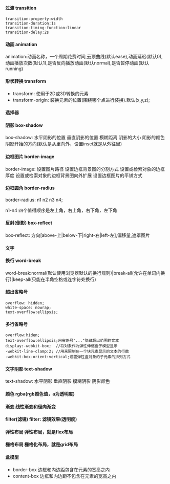 #### 过渡 transition
```
transition-property:width
transition-duration:1s
transition-timing-function:linear
transition-delay:2s
```
 
#### 动画 animation
animation:动画名称，一个周期花费时间,云顶曲线(默认ease),动画延迟(默认0),动画播放次数(默认1),是否反向播放动画(默认normal),是否暂停动画(默认running)

#### 形状转换 transform
* transform: 使用于2D或3D转换的元素
* transform-origin: 装换元素的位置(围绕哪个点进行装换).默认(x,y,z);

#### 选择器

#### 阴影 box-shadow
box-shadow: 水平阴影的位置 垂直阴影的位置 模糊距离 阴影的大小 阴影的颜色 阴影开始的方向(默认是从里向外，设置inset就是从外往里)

#### 边框图片 border-image
border-image: 设置图片路径 设置边框背景图的分割方式 设置或检索对象的边框厚度 设置或检索对象的边框背景图向外扩展 设置边框图片的平铺方式

#### 边框圆角 border-radius
border-radius: n1 n2 n3 n4;

n1-n4 四个值得顺序是左上角，右上角，右下角，左下角
 
#### 反射(倒影) box-reflect
box-reflect: 方向[above-上|below-下|right-右|left-左],偏移量,遮罩图片
 
#### 文字
#### 换行 word-break
word-break:normal(默认使用浏览器默认的换行规则)|break-all(允许在单词内换行)|keep-all(只能在半角空格或连字符处换行)

#### 超出省略号
```
overflow: hidden;
white-space: nowrap;
text-overflow:ellipsis;
```

#### 多行省略号
```
overflow:hiden;
text-overflow:ellipsis;用省略号"..."隐藏超出范围的文本
display:-webkit-box;  //将对象作为弹性伸缩盒子模型显示
-webkit-line-clamp:2; //用来限制在一个块元素显示的文本的行数
-webkit-box-orient:vertical;设置弹性盒对象的子元素的排列方式
```

#### 文字阴影 text-shadow
text-shadow: 水平阴影 垂直阴影 模糊阴影 阴影颜色

#### 颜色 rgba(rgb颜色值，a为透明度)
#### 渐变 线性渐变和径向渐变
#### filter(滤镜) filter: 滤镜效果(透明度)
#### 弹性布局 弹性布局，就是flex布局
#### 栅格布局 栅格化布局，就是grid布局
#### 盒模型
* border-box 边框和内边距包含在元素的宽高之内
* content-box 边框和内边距不包含在元素的宽高之内